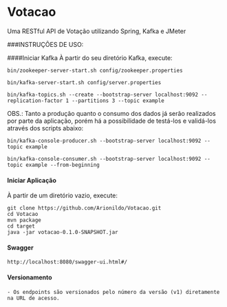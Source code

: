 # Votacao
Uma RESTful API de Votação utilizando Spring, Kafka e JMeter

###INSTRUÇÕES DE USO:

####Iniciar Kafka
À partir do seu diretório Kafka, execute:
````
bin/zookeeper-server-start.sh config/zookeeper.properties

bin/kafka-server-start.sh config/server.properties

bin/kafka-topics.sh --create --bootstrap-server localhost:9092 --replication-factor 1 --partitions 3 --topic example
````
OBS.: Tanto a produção quanto o consumo dos dados já serão realizados por parte da aplicação, porém há a possibilidade de testá-los e validá-los através dos scripts abaixo:
```` 
bin/kafka-console-producer.sh --bootstrap-server localhost:9092 --topic example

bin/kafka-console-consumer.sh --bootstrap-server localhost:9092 --topic example --from-beginning
````

#### Iniciar Aplicação
À partir de um diretório vazio, execute:
````
git clone https://github.com/Arionildo/Votacao.git
cd Votacao
mvn package
cd target
java -jar votacao-0.1.0-SNAPSHOT.jar
````

#### Swagger

````
http://localhost:8080/swagger-ui.html#/
````

#### Versionamento
    - Os endpoints são versionados pelo número da versão (v1) diretamente na URL de acesso.
